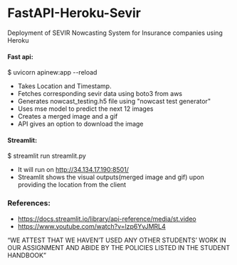 # FastAPI-Heroku-Sevir
Deployment of SEVIR Nowcasting System for Insurance companies using Heroku

#### Fast api:
$ uvicorn apinew:app --reload

- Takes Location and Timestamp.
- Fetches corresponding sevir data using boto3 from aws 
- Generates nowcast_testing.h5 file using "nowcast test generator"
- Uses mse model to predict the next 12 images
- Creates a merged image and a gif
- API gives an option to download the image



#### Streamlit:
$ streamlit run streamlit.py

- It will run on http://34.134.17.190:8501/ 
- Streamlit shows the visual outputs(merged image and gif) upon providing the location from the client


### References:
- https://docs.streamlit.io/library/api-reference/media/st.video
- https://www.youtube.com/watch?v=lzp6YvJMRL4


“WE ATTEST THAT WE HAVEN’T USED ANY OTHER STUDENTS’ WORK IN OUR ASSIGNMENT AND ABIDE BY THE POLICIES LISTED IN THE STUDENT HANDBOOK”
